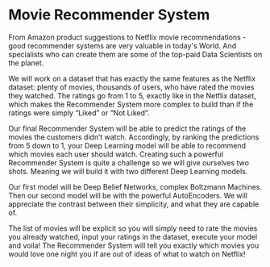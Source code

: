 # Movie Recommender System
From Amazon product suggestions to Netflix movie recommendations - good recommender systems are very valuable in today's World. And specialists who can create them are some of the top-paid Data Scientists on the planet.

We will work on a dataset that has exactly the same features as the Netflix dataset: plenty of movies, thousands of users, who have rated the movies they watched. The ratings go from 1 to 5, exactly like in the Netflix dataset, which makes the Recommender System more complex to build than if the ratings were simply “Liked” or “Not Liked”. 

Our final Recommender System will be able to predict the ratings of the movies the customers didn’t watch. Accordingly, by ranking the predictions from 5 down to 1, your Deep Learning model will be able to recommend which movies each user should watch. Creating such a powerful Recommender System is quite a challenge so we will give ourselves two shots. Meaning we will build it with two different Deep Learning models.

Our first model will be Deep Belief Networks, complex Boltzmann Machines. Then our second model will be with the powerful AutoEncoders. We will appreciate the contrast between their simplicity, and what they are capable of.

The list of movies will be explicit so you will simply need to rate the movies you already watched, input your ratings in the dataset, execute your model and voila! The Recommender System will tell you exactly which movies you would love one night you if are out of ideas of what to watch on Netflix!  
